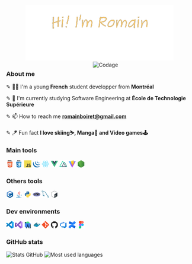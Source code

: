 <div align="center"><a href="https://romainboiret.github.io/My_web_site.html/"><img width="auto" alt="banner" src="https://github.com/RomainBoiret/RomainBoiret/blob/main/hi_im_romain.png?raw=true"></a></div>
<img align="right" alt="Codage" width="270" src="https://i.pinimg.com/564x/7f/98/ff/7f98ffc142c2594f3d56ca22591e9259.jpg">

### About me

✎ 🙋‍♂️ I'm a young **French** student developper from **Montréal**

✎ 🎒 I'm currently studying Software Engineering at **École de Technologie Supérieure**

<!-- ✎ 🌱 I'm currently learning **Vue 3** -->

✎ 📫 How to reach me **romainboiret@gmail.com**

✎ 🪁 Fun fact **I love skiing⛷️, Manga🍜 and Video games🕹️**

### Main tools

<code><img height="20" alt="html5" src="https://raw.githubusercontent.com/devicons/devicon/master/icons/html5/html5-original-wordmark.svg"></code>
<code><img height="20" alt="css3" src="https://raw.githubusercontent.com/devicons/devicon/master/icons/css3/css3-original-wordmark.svg"></code>
<code><img height="20" alt="javascript" src="https://raw.githubusercontent.com/devicons/devicon/master/icons/javascript/javascript-original.svg"></code>
<code><img height="20" alt="jquery" src="https://raw.githubusercontent.com/devicons/devicon/master/icons/jquery/jquery-original.svg"></code>
<code><img height="20" alt="react" src="https://raw.githubusercontent.com/devicons/devicon/master/icons/react/react-original.svg"></code>
<code><img height="20" alt="vuejs" src="https://raw.githubusercontent.com/devicons/devicon/master/icons/vuejs/vuejs-original.svg"></code>
<code><img height="20" alt="nuxtjs" src="https://raw.githubusercontent.com/devicons/devicon/master/icons/nuxtjs/nuxtjs-original.svg"></code>
<code><img height="20" alt="vitejs" src="https://raw.githubusercontent.com/devicons/devicon/master/icons/vitejs/vitejs-original.svg"></code>
<code><img height="20" alt="nodejs" src="https://raw.githubusercontent.com/devicons/devicon/master/icons/nodejs/nodejs-original.svg"></code>

<!-- <code><img height="20" alt="typescript" src="https://raw.githubusercontent.com/devicons/devicon/master/icons/typescript/typescript-original.svg"></code> -->
<!-- <code><img height="20" alt="nextjs" src="https://raw.githubusercontent.com/devicons/devicon/master/icons/nextjs/nextjs-original.svg"></code> -->

### Others tools

<code><img height="20" alt="c" src="https://raw.githubusercontent.com/devicons/devicon/master/icons/c/c-original.svg"></code>
<code><img height="20" alt="java" src="https://raw.githubusercontent.com/devicons/devicon/master/icons/java/java-original.svg"></code>
<code><img height="20" alt="python" src="https://raw.githubusercontent.com/devicons/devicon/master/icons/python/python-original.svg"></code>
<code><img height="20" alt="php" src="https://raw.githubusercontent.com/devicons/devicon/master/icons/php/php-original.svg"></code>
<code><img height="20" alt="mysql" src="https://raw.githubusercontent.com/devicons/devicon/master/icons/mysql/mysql-original.svg"></code>
<code><img height="20" alt="bash" src="https://raw.githubusercontent.com/devicons/devicon/master/icons/bash/bash-original.svg"></code>

### Dev environments

<code><img height="20" alt="vscode" src="https://raw.githubusercontent.com/devicons/devicon/master/icons/vscode/vscode-original.svg"></code>
<code><img height="20" alt="visualstudio" src="https://raw.githubusercontent.com/devicons/devicon/master/icons/visualstudio/visualstudio-original.svg"></code>
<code><img height="20" alt="androidstudio" src="https://raw.githubusercontent.com/devicons/devicon/master/icons/androidstudio/androidstudio-original.svg"></code>
<code><img height="20" alt="docker" src="https://raw.githubusercontent.com/devicons/devicon/master/icons/docker/docker-original.svg"></code>
<code><img height="20" alt="git" src="https://raw.githubusercontent.com/devicons/devicon/master/icons/git/git-original.svg"></code>
<code><img height="20" alt="github" src="https://raw.githubusercontent.com/devicons/devicon/master/icons/github/github-original.svg"></code>
<code><img height="20" alt="azuredevops" src="https://raw.githubusercontent.com/devicons/devicon/master/icons/azuredevops/azuredevops-original.svg"></code>
<code><img height="20" alt="confluence" src="https://raw.githubusercontent.com/devicons/devicon/master/icons/confluence/confluence-original.svg"></code>
<code><img height="20" alt="figma" src="https://raw.githubusercontent.com/devicons/devicon/master/icons/figma/figma-original.svg"></code>

### GitHub stats

![Stats GitHub](https://github-readme-stats.vercel.app/api?username=romainboiret&hide=issues&show_icons=true&theme=github_dark_dimmed)
![Most used languages](https://github-readme-stats.vercel.app/api/top-langs/?username=romainboiret&layout=compact&theme=github_dark_dimmed)
